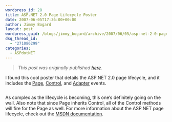 ```yaml
---
wordpress_id: 28
title: ASP.NET 2.0 Page Lifecycle Poster
date: 2007-06-05T17:36:00+00:00
author: Jimmy Bogard
layout: post
wordpress_guid: /blogs/jimmy_bogard/archive/2007/06/05/asp-net-2-0-page-lifecycle-poster.aspx
dsq_thread_id:
  - "271086299"
categories:
  - ASPdotNET
---
```

> _This post was originally published [here](http://grabbagoft.blogspot.com/2007/06/aspnet-20-page-lifecycle-poster.html)._

I found this cool poster that details the ASP.NET 2.0 page lifecycle, and it includes the [Page](http://msdn2.microsoft.com/en-us/library/428509ah.aspx), [Control](http://msdn2.microsoft.com/en-us/library/428509ah.aspx), and [Adapter](http://msdn2.microsoft.com/en-us/library/67276kc5.aspx) events.

[<img style="cursor: pointer" src="http://bp0.blogger.com/_poAbnIVuAzE/RngicyuzscI/AAAAAAAAAA8/vnU1l-I_ut8/s400/asppagelifecycle.jpg" alt="" border="0" />](http://bp0.blogger.com/_poAbnIVuAzE/RngicyuzscI/AAAAAAAAAA8/vnU1l-I_ut8/s1600-h/asppagelifecycle.jpg)

As complex as the lifecycle is becoming, this one&#8217;s definitely going on the wall. Also note that since Page inherits Control, all of the Control methods will fire for the Page as well. For more information about the ASP.NET page lifecycle, check out the [MSDN documentation](http://msdn2.microsoft.com/en-us/library/ms178472.aspx).